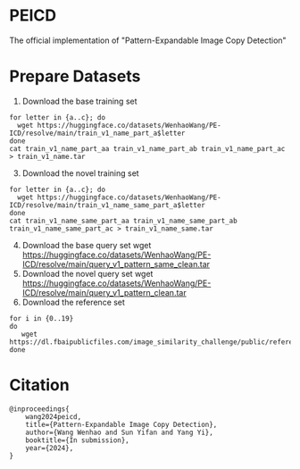# PEICD
The official implementation of "Pattern-Expandable Image Copy Detection"

# Prepare Datasets

1. Download the base training set
  ```
for letter in {a..c}; do
    wget https://huggingface.co/datasets/WenhaoWang/PE-ICD/resolve/main/train_v1_name_part_a$letter
done
cat train_v1_name_part_aa train_v1_name_part_ab train_v1_name_part_ac > train_v1_name.tar
  ```

3. Download the novel training set
  ```
for letter in {a..c}; do
    wget https://huggingface.co/datasets/WenhaoWang/PE-ICD/resolve/main/train_v1_name_same_part_a$letter
done
cat train_v1_name_same_part_aa train_v1_name_same_part_ab train_v1_name_same_part_ac > train_v1_name_same.tar
  ```
4. Download the base query set
wget https://huggingface.co/datasets/WenhaoWang/PE-ICD/resolve/main/query_v1_pattern_same_clean.tar
5. Download the novel query set
wget https://huggingface.co/datasets/WenhaoWang/PE-ICD/resolve/main/query_v1_pattern_clean.tar
6. Download the reference set

```
for i in {0..19}
do
   wget https://dl.fbaipublicfiles.com/image_similarity_challenge/public/references_$i.zip
done
```



# Citation
```
@inproceedings{
    wang2024peicd,
    title={Pattern-Expandable Image Copy Detection},
    author={Wang Wenhao and Sun Yifan and Yang Yi},
    booktitle={In submission},
    year={2024},
}
```
